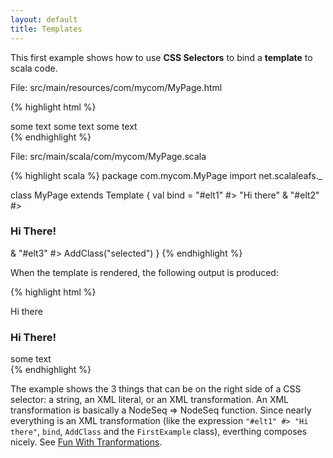 ```yaml
---
layout: default
title: Templates
---
```


This first example shows how to use **CSS Selectors** to bind a **template** to scala code. 

<label>File: src/main/resources/com/mycom/MyPage.html</label>

{% highlight html %}
<div>
  <span id="elt1">some text</span>
  <span id="elt2">some text</span>
  <span id="elt3">some text</span>
</div>
{% endhighlight %}

<label>File: src/main/scala/com/mycom/MyPage.scala</label>

{% highlight scala %}
package com.mycom.MyPage
import net.scalaleafs._

class MyPage extends Template {
  val bind = 
    "#elt1" #> "Hi there" &
    "#elt2" #> <h3>Hi There!</h3> &
    "#elt3" #> AddClass("selected")
}
{% endhighlight %}

When the template is rendered, the following output is produced:

{% highlight html %}
<div>
  Hi there
  <h3>Hi There!</h3>
  <span id="elt3" class="selected">some text</span>
</div>
{% endhighlight %}

The example shows the 3 things that can be on the right side of a CSS selector: a string, an XML literal, or an XML transformation. An XML transformation is basically a NodeSeq => NodeSeq function. Since nearly everything is an XML transformation (like the expression `"#elt1" #> "Hi there"`, `bind`, `AddClass` and the `FirstExample` class), everthing composes nicely. See [Fun With Tranformations](fun-with-transformations.html).


